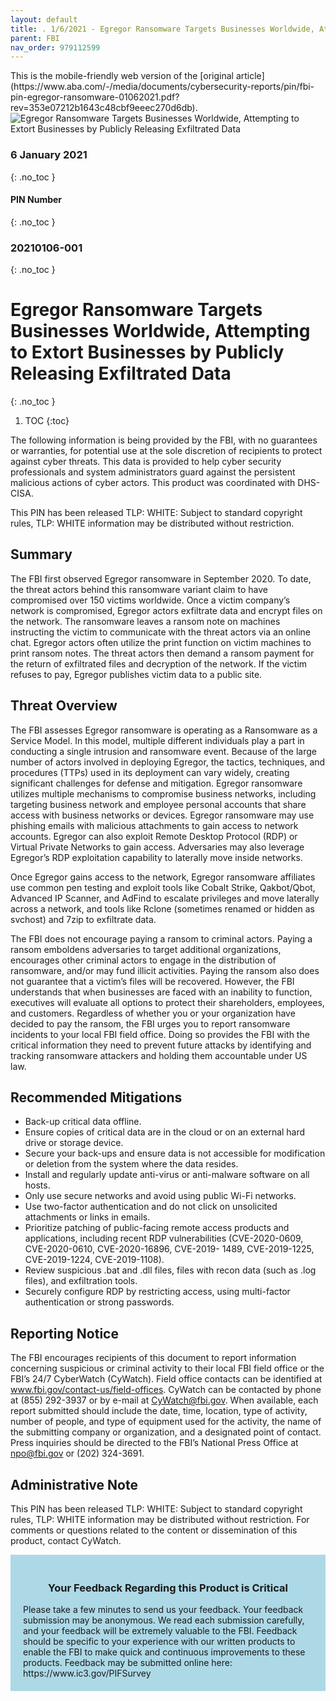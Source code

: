 ```yaml
---
layout: default
title: . 1/6/2021 - Egregor Ransomware Targets Businesses Worldwide, Attempting to Extort Businesses by Publicly Releasing Exfiltrated Data  
parent: FBI 
nav_order: 979112599 
---
```

<style>
.dont-break-out {
  /* These are technically the same, but use both */
  overflow-wrap: break-word;
  word-wrap: break-word;

  -ms-word-break: break-all;
  /* This is the dangerous one in WebKit, as it breaks things wherever */
  word-break: break-all;
  /* Instead use this non-standard one: */
  word-break: break-word;
}
</style>

<div class="dont-break-out" markdown="1">
This is the mobile-friendly web version of the [original article](https://www.aba.com/-/media/documents/cybersecurity-reports/pin/fbi-pin-egregor-ransomware-01062021.pdf?rev=353e07212b1643c48cbf9eeec270d6db).

<img src="https://statics.bsafes.com/images/publications/FBI%20PIN%20Egregor%20Ransomware%2001062021.png" alt="Egregor Ransomware Targets Businesses Worldwide, Attempting to Extort Businesses by Publicly Releasing Exfiltrated Data" style="display:block; margin:0 auto">

### 6 January 2021 
{: .no_toc }
#### PIN Number
{: .no_toc }
### 20210106-001 
{: .no_toc }  
# Egregor Ransomware Targets Businesses Worldwide, Attempting to Extort Businesses by Publicly Releasing Exfiltrated Data 
{: .no_toc }

1. TOC
{:toc}

The following information is being provided by the FBI, with no guarantees or warranties, for potential use at the sole discretion of recipients to protect against cyber threats. This data is provided to help cyber security professionals and system administrators guard against the persistent malicious actions of cyber actors. This product was coordinated with DHS-CISA.

This PIN has been released TLP: WHITE: Subject to standard copyright rules, TLP: WHITE information may be distributed without restriction.

## Summary
The FBI first observed Egregor ransomware in September 2020. To date, the threat actors behind this ransomware variant claim to have compromised over 150 victims worldwide. Once a victim company’s network is compromised, Egregor actors exfiltrate data and encrypt files on the network. The ransomware leaves a ransom note on machines instructing the victim to communicate with the threat actors via an online chat. Egregor actors often utilize the print function on victim machines to print ransom notes. The threat actors then demand a ransom payment for the return of exfiltrated files and decryption of the network. If the victim refuses to pay, Egregor publishes victim data to a public site.

## Threat Overview
The FBI assesses Egregor ransomware is operating as a Ransomware as a Service Model. In this model, multiple different individuals play a part in conducting a single intrusion and ransomware event. Because of the large number of actors involved in deploying Egregor, the tactics, techniques, and procedures (TTPs) used in its deployment can vary widely, creating significant challenges for defense and mitigation. Egregor ransomware utilizes multiple mechanisms to compromise business networks, including targeting business network and employee personal accounts that share access with business networks or devices. Egregor ransomware may use phishing emails with malicious attachments to gain access to network accounts. Egregor can also exploit Remote Desktop Protocol (RDP) or Virtual Private Networks to gain access. Adversaries may also leverage Egregor’s RDP exploitation capability to laterally move inside networks.

Once Egregor gains access to the network, Egregor ransomware affiliates use common pen testing and exploit tools like Cobalt Strike, Qakbot/Qbot, Advanced IP Scanner, and AdFind to escalate privileges and move laterally across a network, and tools like Rclone (sometimes renamed or hidden as svchost) and 7zip to exfiltrate data. 

The FBI does not encourage paying a ransom to criminal actors. Paying a ransom emboldens adversaries to target additional organizations, encourages other criminal actors to engage in the distribution of ransomware, and/or may fund illicit activities. Paying the ransom also does not guarantee that a victim’s files will be recovered. However, the FBI understands that when businesses are faced with an inability to function, executives will evaluate all options to protect their shareholders, employees, and customers. Regardless of whether you or your organization have decided to pay the ransom, the FBI urges you to report ransomware incidents to your local FBI field office. Doing so provides the FBI with the critical information they need to prevent future attacks by identifying and tracking ransomware attackers and holding them accountable under US law.

## Recommended Mitigations

- Back-up critical data offline.
- Ensure copies of critical data are in the cloud or on an external hard drive or storage device.
- Secure your back-ups and ensure data is not accessible for modification or deletion from the system where the data resides.
- Install and regularly update anti-virus or anti-malware software on all hosts.
- Only use secure networks and avoid using public Wi-Fi networks. 
- Use two-factor authentication and do not click on unsolicited attachments or links in emails.
- Prioritize patching of public-facing remote access products and applications, including recent RDP vulnerabilities (CVE-2020-0609, CVE-2020-0610, CVE-2020-16896, CVE-2019- 1489, CVE-2019-1225, CVE-2019-1224, CVE-2019-1108).
- Review suspicious .bat and .dll files, files with recon data (such as .log files), and exfiltration tools.
- Securely configure RDP by restricting access, using multi-factor authentication or strong passwords.

## Reporting Notice
The FBI encourages recipients of this document to report information concerning suspicious or criminal activity to their local FBI field office or the FBI’s 24/7 CyberWatch (CyWatch). Field office contacts can be identified at www.fbi.gov/contact-us/field-offices. CyWatch can be contacted by phone at (855) 292-3937 or by e-mail at CyWatch@fbi.gov. When available, each report submitted should include the date, time, location, type of activity, number of people, and type of equipment used for the activity, the name of the submitting company or organization, and a designated point of contact. Press inquiries should be directed to the FBI’s National Press Office at npo@fbi.gov or (202) 324-3691.

## Administrative Note
This PIN has been released TLP: WHITE: Subject to standard copyright rules, TLP: WHITE information may be distributed without restriction. For comments or questions related to the content or dissemination of this product, contact CyWatch.

<div style="background-color:lightblue; padding:20px" markdown="1"> 
<h3 style="text-align:center">Your Feedback Regarding this Product is Critical</h3>
Please take a few minutes to send us your feedback. Your feedback submission may be anonymous. We read each submission carefully, and your feedback will be extremely valuable to the FBI. Feedback should be specific to your experience with our written products to enable the FBI to make quick and continuous improvements to these products. Feedback may be submitted online here: https://www.ic3.gov/PIFSurvey
</div>
</div>
